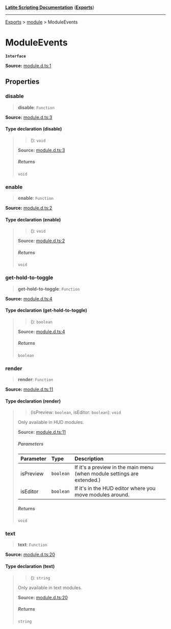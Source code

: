 [**Latite Scripting Documentation**](../../README.md) ([**Exports**](../../exports.md))

---

[Exports](../../exports.md) > [module](../index.md) > ModuleEvents

# ModuleEvents

**`Interface`**

**Source:** [module.d.ts:1](https://github.com/LatiteScripting/latitescripting.github.io/blob/63a7e7f/definitions/module.d.ts#L1)

## Properties

### disable

> **disable**: `Function`

**Source:** [module.d.ts:3](https://github.com/LatiteScripting/latitescripting.github.io/blob/63a7e7f/definitions/module.d.ts#L3)

#### Type declaration (disable)

> > (): `void`
>
> **Source:** [module.d.ts:3](https://github.com/LatiteScripting/latitescripting.github.io/blob/63a7e7f/definitions/module.d.ts#L3)
>
> ##### Returns
>
> `void`

### enable

> **enable**: `Function`

**Source:** [module.d.ts:2](https://github.com/LatiteScripting/latitescripting.github.io/blob/63a7e7f/definitions/module.d.ts#L2)

#### Type declaration (enable)

> > (): `void`
>
> **Source:** [module.d.ts:2](https://github.com/LatiteScripting/latitescripting.github.io/blob/63a7e7f/definitions/module.d.ts#L2)
>
> ##### Returns
>
> `void`

### get-hold-to-toggle

> **get-hold-to-toggle**: `Function`

**Source:** [module.d.ts:4](https://github.com/LatiteScripting/latitescripting.github.io/blob/63a7e7f/definitions/module.d.ts#L4)

#### Type declaration (get-hold-to-toggle)

> > (): `boolean`
>
> **Source:** [module.d.ts:4](https://github.com/LatiteScripting/latitescripting.github.io/blob/63a7e7f/definitions/module.d.ts#L4)
>
> ##### Returns
>
> `boolean`

### render

> **render**: `Function`

**Source:** [module.d.ts:11](https://github.com/LatiteScripting/latitescripting.github.io/blob/63a7e7f/definitions/module.d.ts#L11)

#### Type declaration (render)

> > (isPreview: `boolean`, isEditor: `boolean`): `void`
>
> Only available in HUD modules.
>
> **Source:** [module.d.ts:11](https://github.com/LatiteScripting/latitescripting.github.io/blob/63a7e7f/definitions/module.d.ts#L11)
>
> ##### Parameters
>
> | Parameter | Type      | Description                                                             |
> | :-------- | :-------- | :---------------------------------------------------------------------- |
> | isPreview | `boolean` | If it's a preview in the main menu (when module settings are extended.) |
> | isEditor  | `boolean` | If it's in the HUD editor where you move modules around.                |
>
> ##### Returns
>
> `void`

### text

> **text**: `Function`

**Source:** [module.d.ts:20](https://github.com/LatiteScripting/latitescripting.github.io/blob/63a7e7f/definitions/module.d.ts#L20)

#### Type declaration (text)

> > (): `string`
>
> Only available in text modules.
>
> **Source:** [module.d.ts:20](https://github.com/LatiteScripting/latitescripting.github.io/blob/63a7e7f/definitions/module.d.ts#L20)
>
> ##### Returns
>
> `string`
